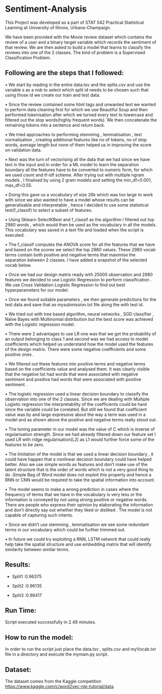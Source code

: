 # Sentiment-Analysis

This Project was developed as a part of STAT 542 Practical Statistical Learning at University of Illinois, Urbana-Champaign.

We have been provided with the Movie review dataset which contains the review of a user and a binary target variable which records the sentiment of that review.
We are then asked to build a model that learns to classify the reviews into one of the 2 classes. The kind of problem is a Supervised Classification Problem.


## Following are the steps that I followed:

•	We start by reading in the entire data.tsv and the splits.csv and use the variable s as a nob to select which split id needs to be chosen such that using those id we create our train and test data.

•	Since the review contained some html tags and unwanted text we wanted to perform data cleaning first for which we use Beautiful Soup and then performed tokenisation after which we turned every text to lowercase and  filtered out the stop words(highly frequent words). We then concatenate the remaining tokens into a sentence and return back.

•	We tried approaches to performing stemming , lemmatisation , text normalisation , creating additional features like no of tokens, no of stop words, average length but none of them helped us in improving the score on validation data.

•	Next was the turn of vectorising all the data that we had since we have text in the input and in order for a ML model to learn the separation boundary all the features have to be converted to numeric form, for which we used count and tf-idf scheme. After trying out with multiple ngram models , I finalised by using 2 gram models and setting the min_df=0.001, max_df=0.55.

•	Doing this gave us a vocabulary of size 26k which was too large to work with since we also wanted to have a model whose results can be generalisable and interpretable , hence I decided to use some statistical test(f_classif) to select a subset of features.

•	Using Sklearn SelectKBest and f_classif as the algorithm I filtered out top 2980 words , which would then be used as the vocabulary in all the models. This vocabulary was saved in a text file and loaded when the script is executed.

•	The f_classif computes the ANOVA score for all the features that we have and based on the scores we select the top 2980 values. These 2980 vocab terms contain both positive and negative terms that maximise the separation between 2 classes. I have added a snapshot of the selected vocab below.

•	Once we had our design matrix ready with 25000 observation and 2980 features we decided to use Logistic Regression to perform classification . We use Cross Validation Logistic Regression to find out best hyperparameters for our model.

•	Once we found suitable parameters , we then generate predictions for the test data and save that as mysubmission.txt file along the with test id.

•	We tried out with tree based algorithm, neural networks , SGD classifier , Naïve Bayes with Multinomial distribution but the best score was achieved with the Logistic regression model. 

•	There were 2 advantages to use LR one was that we got the probability of an output belonging to class 1 and second was we had access to model coefficients which helped us understand how the model used the features of the design matrix. There were some negative coefficients and some positive ones .

•	We filtered out these features into positive terms and negative terms based on the coefficients value and analysed them. It was clearly visible that the negative list had words that were associated with negative sentiment and positive had words that were associated with positive sentiment .

•	The logistic regression used a linear decision boundary to classify the observation into one of the 2 classes. Since we are dealing with Multiple Logistic regression the interpretability of the coefficients could be hard since the variable could be corelated. But still we found that coefficient value was by and large expressive about the way a term was used in a model and as shown above the positive and negative terms really stood out.

•	The tuning parameter in our model was the value of C which is inverse of regularisation strength. Since we had already filtered down our feature set I used LR with ridge regularisation(L2) as L1 would further force some of the features to be zero.

•	The limitation of the model is that we used a linear decision boundary , it could have happen that a nonlinear decision boundary could have helped better. Also we use simple words as features and don’t make use of the latent structure that is the order of words which is not a very good thing to do .Simple Bag of Word model does not exploit this property and hence a RNN or CNN would be required to take the spatial information into account.

•	The model seems to make a wrong prediction in cases where the frequency of terms that we have in the vocabulary is very less or the information is conveyed by not using strong positive or negative words. There are people who express their opinion by elaborating the information and don’t directly say out whether they liked or disliked . The model is not capable of capturing such intents.

•	Since we didn’t use stemming , lemmatisation we see some redundant terms in our vocabulary which could be further trimmed out.

•	In future we could try exploiting a RNN, LSTM network that could really help take the spatial structure and use embedding matrix that will identify similarity between similar terms.



## Results:

* Split1 :0.96375

* Split2 :0.96135

* Split3 :0.96417



## Run Time:

Script executed successfully in 2.48 minutes.

## How to run the model:

In order to run the script just place the data.tsv , splits.csv and myVocab.txt file in a directory and execute the mymain.py script.

## Dataset:

The dataset comes from the Kaggle competition https://www.kaggle.com/c/word2vec-nlp-tutorial/data.

